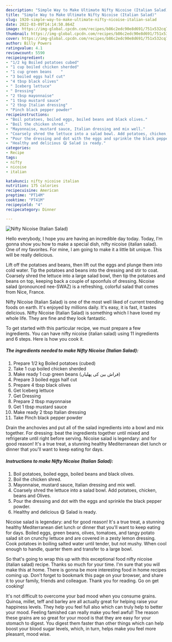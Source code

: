 ```yaml
---
description: "Simple Way to Make Ultimate Nifty Nicoise (Italian Salad)"
title: "Simple Way to Make Ultimate Nifty Nicoise (Italian Salad)"
slug: 1920-simple-way-to-make-ultimate-nifty-nicoise-italian-salad
date: 2022-03-09T14:14:50.864Z
image: https://img-global.cpcdn.com/recipes/b86c2edc90e8d691/751x532cq70/nifty-nicoise-italian-salad-recipe-main-photo.jpg
thumbnail: https://img-global.cpcdn.com/recipes/b86c2edc90e8d691/751x532cq70/nifty-nicoise-italian-salad-recipe-main-photo.jpg
cover: https://img-global.cpcdn.com/recipes/b86c2edc90e8d691/751x532cq70/nifty-nicoise-italian-salad-recipe-main-photo.jpg
author: Billy Powers
ratingvalue: 4.1
reviewcount: 5590
recipeingredient:
- "1/2 kg Boiled potatoes cubed"
- "1 cup boiled chicken sherded"
- "1 cup green beans    "
- "3 boiled eggs half cut"
- "4 tbsp black olives"
- " Iceberg lettuce"
- " Dressing"
- "2 tbsp mayonnaise"
- "1 tbsp mustard sauce"
- "2 tbsp Italian dressing"
- "Pinch black pepper powder"
recipeinstructions:
- "Boil potatoes, boiled eggs, boiled beans and black olives."
- "Boil the chicken shred."
- "Mayonnaise, mustard sauce, Italian dressing and mix well."
- "Coarsely shred the lettuce into a salad bowl. Add potatoes, chicken, beans and Olives."
- "Pour the dressing and dot with the eggs and sprinkle the black pepper powder."
- "Healthy and delicious 😋 Salad is ready."
categories:
- Recipe
tags:
- nifty
- nicoise
- italian

katakunci: nifty nicoise italian 
nutrition: 175 calories
recipecuisine: American
preptime: "PT14M"
cooktime: "PT41M"
recipeyield: "4"
recipecategory: Dinner

---
```



![Nifty Nicoise (Italian Salad)](https://img-global.cpcdn.com/recipes/b86c2edc90e8d691/751x532cq70/nifty-nicoise-italian-salad-recipe-main-photo.jpg)

Hello everybody, I hope you are having an incredible day today. Today, I'm gonna show you how to make a special dish, nifty nicoise (italian salad). One of my favorites. For mine, I am going to make it a little bit unique. This will be really delicious.

Lift off the potatoes and beans, then lift out the eggs and plunge them into cold water. Tip the potatoes and beans into the dressing and stir to coat. Coarsely shred the lettuce into a large salad bowl, then tip the potatoes and beans on top, keeping back a couple of spoonfuls of dressing. Nicoise salad (pronounced nee-SWAZ) is a refreshing, colorful salad that comes from Nice, France.

Nifty Nicoise (Italian Salad) is one of the most well liked of current trending foods on earth. It's enjoyed by millions daily. It's easy, it is fast, it tastes delicious. Nifty Nicoise (Italian Salad) is something which I have loved my whole life. They are fine and they look fantastic.


To get started with this particular recipe, we must prepare a few ingredients. You can have nifty nicoise (italian salad) using 11 ingredients and 6 steps. Here is how you cook it.

<!--inarticleads1-->

##### The ingredients needed to make Nifty Nicoise (Italian Salad):

1. Prepare 1/2 kg Boiled potatoes (cubed)
1. Take 1 cup boiled chicken sherded
1. Make ready 1 cup green beans (فراش بین کی پھلیاں)
1. Prepare 3 boiled eggs half cut
1. Prepare 4 tbsp black olives
1. Get  Iceberg lettuce
1. Get  Dressing
1. Prepare 2 tbsp mayonnaise
1. Get 1 tbsp mustard sauce
1. Make ready 2 tbsp Italian dressing
1. Take Pinch black pepper powder


Drain the anchovies and put all of the salad ingredients into a bowl and mix together. For dressing: beat the ingredients together until mixed and refrigerate until right before serving. Nicoise salad is legendary: and for good reason! It&#39;s a true treat, a stunning healthy Mediterranean diet lunch or dinner that you&#39;ll want to keep eating for days. 

<!--inarticleads2-->

##### Instructions to make Nifty Nicoise (Italian Salad):

1. Boil potatoes, boiled eggs, boiled beans and black olives.
1. Boil the chicken shred.
1. Mayonnaise, mustard sauce, Italian dressing and mix well.
1. Coarsely shred the lettuce into a salad bowl. Add potatoes, chicken, beans and Olives.
1. Pour the dressing and dot with the eggs and sprinkle the black pepper powder.
1. Healthy and delicious 😋 Salad is ready.


Nicoise salad is legendary: and for good reason! It&#39;s a true treat, a stunning healthy Mediterranean diet lunch or dinner that you&#39;ll want to keep eating for days. Boiled eggs, green beans, olives, tomatoes, and tangy potato salad sit on crunchy lettuce and are covered in a zesty lemon dressing. Cook potatoes in boiling salted water until tender, but not mushy. When cool enough to handle, quarter them and transfer to a large bowl. 

So that's going to wrap this up with this exceptional food nifty nicoise (italian salad) recipe. Thanks so much for your time. I'm sure that you will make this at home. There is gonna be more interesting food in home recipes coming up. Don't forget to bookmark this page on your browser, and share it to your family, friends and colleague. Thank you for reading. Go on get cooking!

It's not difficult to overcome your bad mood when you consume grains. Quinoa, millet, teff and barley are all actually great for helping raise your happiness levels. They help you feel full also which can truly help to better your mood. Feeling famished can really make you feel awful! The reason these grains are so great for your mood is that they are easy for your stomach to digest. You digest them faster than other things which can help boost your blood sugar levels, which, in turn, helps make you feel more pleasant, mood wise.
